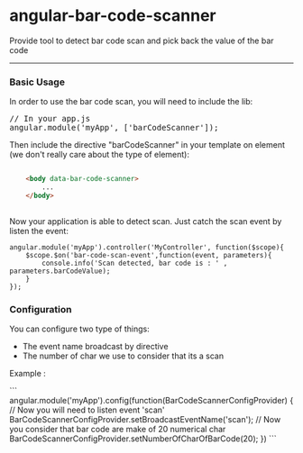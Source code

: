 # angular-bar-code-scanner
<p>Provide tool to detect bar code scan and pick back the value of the bar code</h4>

<hr/>

<h3> Basic Usage </h3>
In order to use the bar code scan, you will need to include the lib:
<pre>
// In your app.js
angular.module('myApp', ['barCodeScanner']);
</pre>

Then include the directive "barCodeScanner" in your template on element (we don't really care about the type of element):

```html

    <body data-bar-code-scanner>
        ...
    </body>
    
```

Now your application is able to detect scan. Just catch the scan event by listen the event:
```
angular.module('myApp').controller('MyController', function($scope){
    $scope.$on('bar-code-scan-event',function(event, parameters){
        console.info('Scan detected, bar code is : ' , parameters.barCodeValue);
    }
});
```

<h3> Configuration </h3>
<p> You can configure two type of things:
    <ul>
        <li>The event name broadcast by directive</li>
        <li>The number of char we use to consider that its a scan</li>
    </ul>
</p>
<p>
Example : 
</p>
```
    angular.module('myApp').config(function(BarCodeScannerConfigProvider) {
        // Now you will need to listen event 'scan'
        BarCodeScannerConfigProvider.setBroadcastEventName('scan');
        // Now you consider that bar code are make of 20 numerical char
        BarCodeScannerConfigProvider.setNumberOfCharOfBarCode(20);
    })
```